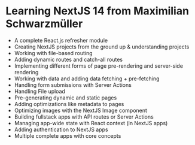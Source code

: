 # Learning NextJS 14 from Maximilian Schwarzmüller
-  A complete React.js refresher module
-  Creating NextJS projects from the ground up & understanding projects
-  Working with file-based routing
-  Adding dynamic routes and catch-all routes
-  Implementing different forms of page pre-rendering and server-side rendering
-  Working with data and adding data fetching + pre-fetching
-  Handling form submissions with Server Actions
-  Handling File upload
-  Pre-generating dynamic and static pages
-  Adding optimizations like metadata to pages
-  Optimizing images with the NextJS Image component
-  Building fullstack apps with API routes or Server Actions
-  Managing app-wide state with React context (in NextJS apps)
-  Adding authentication to NextJS apps
-  Multiple complete apps with core concepts
